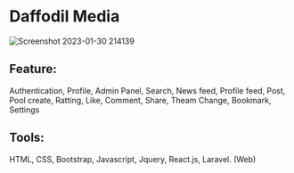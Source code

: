 # Daffodil Media


![Screenshot 2023-01-30 214139](https://user-images.githubusercontent.com/75266387/215686390-28a76a1e-a41d-482f-a81a-e72e2032da52.png)

## Feature: 
Authentication, Profile, Admin Panel, Search, News feed, Profile feed, Post, Pool create, Ratting, Like, Comment, Share, Theam Change, Bookmark, Settings

## Tools:
HTML, CSS, Bootstrap, Javascript, Jquery, React.js, Laravel. (Web)
